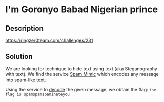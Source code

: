 # I'm Goronyo Babad Nigerian prince

## Description

https://ringzer0team.com/challenges/231

## Solution

We are looking for technique to hide text using text (aka Steganography with text). We find the service [Spam Mimic](http://www.spammimic.com/) which encodes any message into spam-like text.

Using the service to [decode](http://www.spammimic.com/decode.shtml) the given message, we obtain the flag: `the flag is spamspamspamihateyou`
